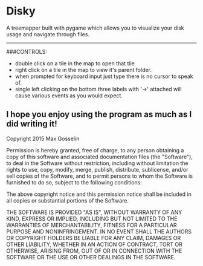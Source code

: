 # Disky

A treemapper built with pygame which allows you to visualize your disk usage and navigate through files.

----

###CONTROLS:

- double click on a tile in the map to open that tile
- right click on a tile in the map to view it's parent folder.
- when prompted for keyboard input just type there is no cursor to speak of.
- single left clicking on the bottom three labels with '->' attached will cause various events as you would expect.

I hope you enjoy using the program as much as I did writing it!
----

Copyright 2015 Max Gosselin

Permission is hereby granted, free of charge, to any person obtaining a copy of this software and associated documentation files (the "Software"), to deal in the Software without restriction, including without limitation the rights to use, copy, modify, merge, publish, distribute, sublicense, and/or sell copies of the Software, and to permit persons to whom the Software is furnished to do so, subject to the following conditions:

The above copyright notice and this permission notice shall be included in all copies or substantial portions of the Software.

THE SOFTWARE IS PROVIDED "AS IS", WITHOUT WARRANTY OF ANY KIND, EXPRESS OR IMPLIED, INCLUDING BUT NOT LIMITED TO THE WARRANTIES OF MERCHANTABILITY, FITNESS FOR A PARTICULAR PURPOSE AND NONINFRINGEMENT. IN NO EVENT SHALL THE AUTHORS OR COPYRIGHT HOLDERS BE LIABLE FOR ANY CLAIM, DAMAGES OR OTHER LIABILITY, WHETHER IN AN ACTION OF CONTRACT, TORT OR OTHERWISE, ARISING FROM, OUT OF OR IN CONNECTION WITH THE SOFTWARE OR THE USE OR OTHER DEALINGS IN THE SOFTWARE.
